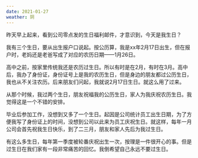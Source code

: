 ```yaml
---
date: 2021-01-27
weather: 阴
---
```


昨天早上起来，看到公司零点发的生日福利邮件，才意识到，今天是我生日？  


我有三个生日，要从出生报户口说起。按公历算，我是xx年2月17日出生，但在报户时，老妈还是老爸写成了对应的农历日期——1月26日。


高中之前，按家里传统我还是农历过生日。所以有时是在2月，有时在3月。高中后，我办了身份证，身份证号上是我的农历生日，但是身边的朋友都过公历生日，我也从不关注农历。后来朋友们问起，我就说2月17日生日。就这么用了过来。


从那个时候，我过两个生日，朋友祝福我的公历生日，家人为我庆祝农历生日。我觉得这是一个不错的安排。  


毕业后参加工作，没想到又多了一个生日。起因是公司统计员工出生日期，为了方便我写了身份证上的时间，没想到公司以此来为员工庆祝生日。就这样，每年一月公司会首先祝我生日快乐，到了二三月，朋友和家人先后为我过生日。


有这么多生日，每年第一季度被轮番庆祝出生一次，按理是一件很开心的事。但是过生日在我们家有一段非常痛苦的回忆。我倒希望自己永远不要过生日。
